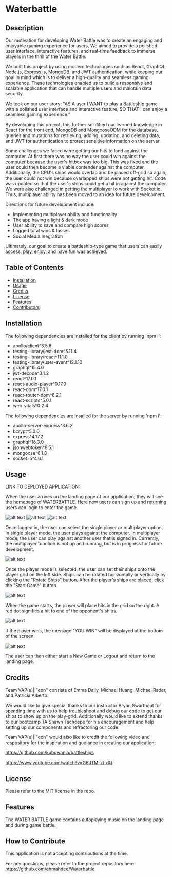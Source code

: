 # Waterbattle


## Description

Our motivation for developing Water Battle was to create an engaging and enjoyable gaming experience for users. We aimed to provide a polished user interface, interactive features, and real-time feedback to immerse players in the thrill of the Water Battle.

We built this project by using modern technologies such as React, GraphQL, Node.js, Express.js, MongoDB, and JWT authentication, while keeping our goal in mind which is to deliver a high-quality and seamless gaming experience. These technologies enabled us to build a responsive and scalable application that can handle multiple users and maintain data security.

We took on our user story:
"AS A user
I WANT to play a Battleship game with a polished user interface and interactive feature,
SO THAT I can enjoy a seamless gaming experience."

By developing this project, this further solidified our learned knowledge in React for the front end, MongoDB and MongooseODM for the database, queries and mutations for retrieving, adding, updating, and deleting data, and JWT for authentication to protect sensitive information on the server.  

Some challenges we faced were getting our hits to land against the computer.  At first there was no way the user could win against the computer because the user's hitbox was too big. This was fixed and the user could then become a viable contender against the computer. Additionally, the CPU's ships would overlap and be placed off-grid so again, the user could not win because overlapped ships were not getting hit. Code was updated so that the user's ships could get a hit in against the computer. We were also challenged in getting the multiplayer to work with Socket.io. Thus, multiplayer ability has been moved to an idea for future development.  

Directions for future development include: 
- Implementing multiplayer ability and functionality
- The app having a light & dark mode 
- User ability to save and compare high scores
- Logged total wins & losses
- Social Media Inegration

Ultimately, our goal to create a battleship-type game that users can easily access, play, enjoy, and have fun was achieved. 


## Table of Contents 

- [Installation](#installation)
- [Usage](#usage)
- [Credits](#credits)
- [License](#license)
- [Features](#features)
- [Contributors](#contributors)

## Installation

The following dependencies are installed for the client by running 'npm i':
- apollo/client^3.5.8
- testing-library/jest-dom^5.11.4
- testing-library/react^11.1.0
- testing-library/user-event^12.1.10
- graphql^15.4.0
- jwt-decode^3.1.2
- react^17.0.1
- react-audio-player^0.17.0
- react-dom^17.0.1
- react-router-dom^6.2.1
- react-scripts^5.0.1
- web-vitals^0.2.4

The following dependencies are insalled for the server by running 'npm i':
- apollo-server-express^3.6.2
- bcrypt^5.0.0
- express^4.17.2
- graphql^16.3.0
- jsonwebtoken^8.5.1
- mongoose^6.1.8
- socket.io^4.6.1


## Usage

LINK TO DEPLOYED APPLICATION: 

When the user arrives on the landing page of our application, they will see the homepage of WATERBATTLE.  Here new users can sign up and returning users can login to enter the game.  

![alt text](./client/public/images/1V-LandingPage.png)
![alt text](./client/public/images/2V-Signup.png)
![alt text](./client/public/images/3V-Login.png)

Once logged in, the user can select the single player or multiplayer option.  In single player mode, the user plays against the computer.  In multiplayer mode, the user can play against another user that is signed in.  Currently, the multiplayer function is not up and running, but is in progress for future development.  

![alt text](./client/public/images/4V-Lobby.png)

Once the player mode is selected, the user can set their ships onto the player grid on the left side.  Ships can be rotated horizontally or vertically by clicking the "Rotate Ships" button.  After the player's ships are placed, click the "Start Game" button.  

![alt text](./client/public/images/5.1V-SetShips-thenGame.png)

When the game starts, the player will place hits in the grid on the right.  A red dot signifies a hit to one of the opponent's ships.  

![alt text](./client/public/images/6V-Play.png)

If the player wins, the message "YOU WIN" will be displayed at the bottom of the screen.  

![alt text](./client/public/images/7V-WIN.png)

The user can then either start a New Game or Logout and return to the landing page.  

## Credits

Team VAP(e)||"eon" consists of Emma Daily, Michael Huang, Michael Rader, and Patricia Alberto.  

We would like to give special thanks to our instructor Bryan Swarthout for spending time with us to help troubleshoot and debug our code to get our ships to show up on the play-grid.  Additionally would like to extend thanks to our bootcamp TA Shawn Tschoepe for his encouragement and help setting up our components and refractoring our code.  

Team VAP(e)||"eon" would also like to credit the following video and respository for the inspiration and gudiance in creating our application:

https://github.com/kubowania/battleships

https://www.youtube.com/watch?v=G6JTM-zt-dQ


## License

Please refer to the MIT license in the repo. 

## Features

The WATER BATTLE game contains autoplaying music on the landing page and during game battle.  

## How to Contribute

This application is not accepting contributions at the time.  

For any questions, please refer to the project repository here: https://github.com/ehmahdee/Waterbattle

